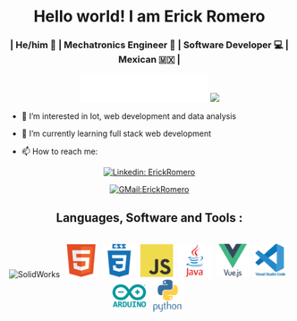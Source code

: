 <div align="center">
  <h1>Hello world! I am Erick Romero</h1>
  <h3>| He/him 🧑​ | Mechatronics Engineer ​🔧​ | Software Developer 💻 | Mexican 🇲🇽 |</h3>
  <img src="https://github.com/ErickRomeroZ/ErickRomeroZ/blob/main/img.svg">
  <img src="https://media.giphy.com/media/1psHTVVOU0lkV6K5LC/giphy.gif" width="300">
</div>

- 👀 I’m interested in Iot, web development and data analysis

- 🌱 I’m currently learning full stack web development

- 📫 How to reach me:

<div align="center">
  <a href="https://www.linkedin.com/in/erickromeroz/">

   ![Linkedin: ErickRomero](https://img.shields.io/badge/-ErickRomero-blue?style=flat-square&logo=Linkedin&logoColor=white&link=www.linkedin.com/in/erickromeroz/)
</a>

<a href="mailto:romero.erick.enrique@gmail.com?Subject=Hello%20Erick">

   ![GMail:ErickRomero](https://img.shields.io/badge/-romero.erick.enrique@gmail.com-D14836?style=flat&logo=Gmail&logoColor=white)
</a>

<div align="center">
  <h2>Languages, Software and Tools :</h2>
  <br>
</div>
<div align="center">
  <img src="https://xlmsolutions.com/wp-content/uploads/2021/10/3DS_BRAND_ICONS_RGB_SOLIDWORKS-5.png" title="SolidWorks" alt="SolidWorks" width="60"height="60"/>&nbsp;
  <img src="https://github.com/devicons/devicon/blob/master/icons/html5/html5-original.svg" title="HTML5" alt="HTML" width="60" height="60"/>&nbsp;
  <img src="https://github.com/devicons/devicon/blob/master/icons/css3/css3-plain-wordmark.svg"  title="CSS3" alt="CSS" width="60" height="60"/>&nbsp;
  <img src="https://github.com/devicons/devicon/blob/master/icons/javascript/javascript-original.svg" title="JavaScript" alt="JavaScript" width="60"height="60"/>&nbsp;
  <img src="https://github.com/devicons/devicon/blob/master/icons/java/java-original-wordmark.svg" title="Java" alt="Java" width="60"height="60"/>&nbsp;   
  <img src="https://github.com/devicons/devicon/blob/master/icons/vuejs/vuejs-original-wordmark.svg" title="VueJS"  alt="VueJS" width="60" height="60"/>&nbsp;
  <img src="https://github.com/devicons/devicon/blob/master/icons/vscode/vscode-original-wordmark.svg" title="VsCode" alt="VsCode" width="60" height="60"/>&nbsp;
  <img src="https://github.com/devicons/devicon/blob/master/icons/arduino/arduino-original-wordmark.svg" title="Arduinno" alt="Arduino" width="60" height="60"/>&nbsp;
  <img src="https://github.com/devicons/devicon/blob/master/icons/python/python-original-wordmark.svg" title="Python" alt="Python" width="60" height="60"/>&nbsp;  
</div>

